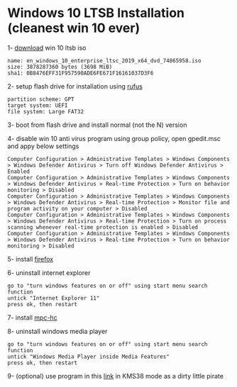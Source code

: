 # Windows 10 LTSB Installation (cleanest win 10 ever)


1- [download](https://www.reddit.com/r/Piracy/comments/9kw6ff/windows_10_ltsc_2019_x64_en_iso/) win 10 ltsb iso
```
name: en_windows_10_enterprise_ltsc_2019_x64_dvd_74865958.iso
size: 3878287360 bytes (3698 MiB)
sha1: 0B8476EFF31F957590ADE6FE671F16161037D3F6
```


2- setup flash drive for installation using [rufus](https://github.com/pbatard/rufus/releases/download/v3.9/rufus-3.9p.exe)
```
partition scheme: GPT
target system: UEFI
file system: Large FAT32
```

3- boot from flash drive and install normal (not the N) version

4- disable win 10 anti virus program using group policy, open gpedit.msc and appy below settings
```
Computer Configuration > Administrative Templates > Windows Components > Windows Defender Antivirus > Turn off Windows Defender Antivirus > Enabled
Computer Configuration > Administrative Templates > Windows Components > Windows Defender Antivirus > Real-time Protection > Turn on behavior monitoring > Disabled 
Computer Configuration > Administrative Templates > Windows Components > Windows Defender Antivirus > Real-time Protection > Monitor file and program activity on your computer > Disabled 
Computer Configuration > Administrative Templates > Windows Components > Windows Defender Antivirus > Real-time Protection > Turn on process scanning whenever real-time protection is enabled > Disabled 
Computer Configuration > Administrative Templates > Windows Components > Windows Defender Antivirus > Real-time Protection > Turn on behavior monitoring > Disabled 
```

5- install [firefox](https://www.mozilla.org/en-US/firefox/download/thanks/)

6- uninstall internet explorer
```
go to "turn windows features on or off" using start menu search function
untick "Internet Explorer 11"
press ok, then restart
```

7- install [mpc-hc](https://mpc-hc.org/)

8- uninstall windows media player
```
go to "turn windows features on or off" using start menu search function
untick "Windows Media Player inside Media Features"
press ok, then restart
```
9- (optional) use program in this [link](https://github.com/CHEF-KOCH/HWIDGEN-SRC/raw/master/src/externals/hwid.kms38.gen.mk6.exe) in KMS38 mode as a dirty little pirate


